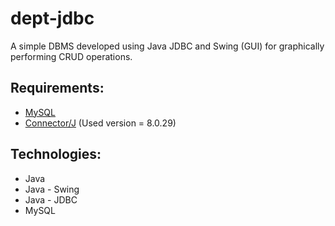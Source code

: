 # dept-jdbc

A simple DBMS developed using Java JDBC and Swing (GUI) for graphically performing CRUD operations.

## Requirements:

- [MySQL](https://www.mysql.com/downloads/)
- [Connector/J](https://dev.mysql.com/downloads/connector/j/) (Used version = 8.0.29)

## Technologies:

- Java
- Java - Swing
- Java - JDBC
- MySQL
